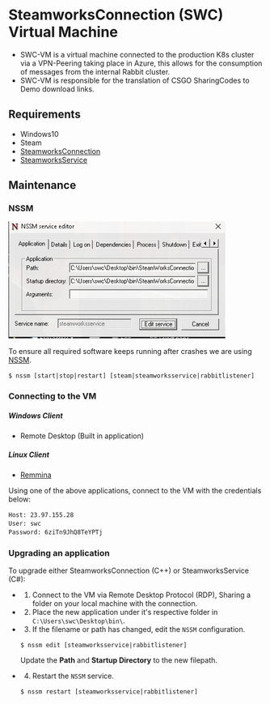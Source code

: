 # SteamworksConnection (SWC) Virtual Machine

- SWC-VM is a virtual machine connected to the production K8s cluster via a VPN-Peering taking place in Azure, this allows for the consumption of messages from the internal Rabbit cluster.
- SWC-VM is responsible for the translation of CSGO SharingCodes to Demo download links.

## Requirements
- Windows10
- Steam
- [SteamworksConnection](https://gitlab.com/mentorgg/csgo/SteamworksConnection)
- [SteamworksService](https://gitlab.com/mentorgg/csgo/steamworksservice)

## Maintenance

### NSSM

![NSSM Picture](images/nssm.png "NSSM")

To ensure all required software keeps running after crashes we are using [NSSM](https://nssm.cc/).

```shell
$ nssm [start|stop|restart] [steam|steamworksservice|rabbitlistener]
```

### Connecting to the VM

##### Windows Client
- Remote Desktop (Built in application)
##### Linux Client
- [Remmina](https://remmina.org/how-to-install-remmina/)

Using one of the above applications, connect to the VM with the credentials below:
```txt
Host: 23.97.155.28
User: swc
Password: 6ziTn9JhQ8TeYPTj
```




### Upgrading an application

To upgrade either SteamworksConnection (C++) or SteamworksService (C#):

- 1. Connect to the VM via Remote Desktop Protocol (RDP), Sharing a folder on your local machine with the connection.
- 2. Place the new application under it's respective folder in `C:\Users\swc\Desktop\bin\`.
- 3. If the filename or path has changed, edit the `NSSM` configuration.
    ```shell
    $ nssm edit [steamworksservice|rabbitlistener]
    ```
    Update the **Path** and **Startup Directory** to the new filepath.


- 4. Restart the `NSSM` service.
    ```shell
    $ nssm restart [steamworksservice|rabbitlistener]
    ```




